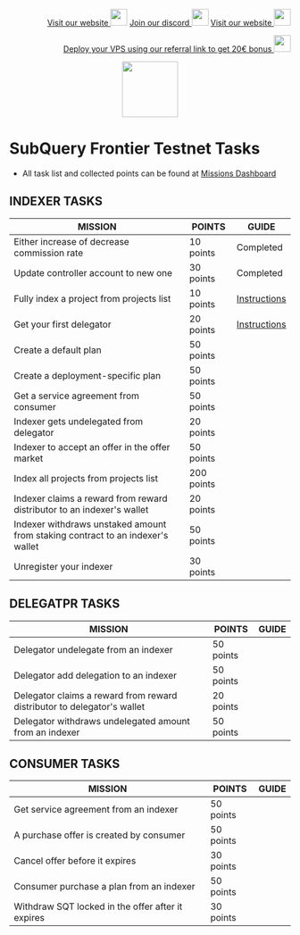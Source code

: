 <p style="font-size:14px" align="right">
<a href="https://kjnodes.com/" target="_blank">Visit our website <img src="https://user-images.githubusercontent.com/50621007/168689709-7e537ca6-b6b8-4adc-9bd0-186ea4ea4aed.png" width="30"/></a>
<a href="https://discord.gg/EY35ZzXY" target="_blank">Join our discord <img src="https://user-images.githubusercontent.com/50621007/176236430-53b0f4de-41ff-41f7-92a1-4233890a90c8.png" width="30"/></a>
<a href="https://kjnodes.com/" target="_blank">Visit our website <img src="https://user-images.githubusercontent.com/50621007/168689709-7e537ca6-b6b8-4adc-9bd0-186ea4ea4aed.png" width="30"/></a>
</p>

<p style="font-size:14px" align="right">
<a href="https://hetzner.cloud/?ref=y8pQKS2nNy7i" target="_blank">Deploy your VPS using our referral link to get 20€ bonus <img src="https://user-images.githubusercontent.com/50621007/174612278-11716b2a-d662-487e-8085-3686278dd869.png" width="30"/></a>
</p>

<p align="center">
  <img height="100" height="auto" src="https://user-images.githubusercontent.com/50621007/177323789-e6be59ae-0dfa-4e86-b3a8-028a4f0c465c.png">
</p>

# SubQuery Frontier Testnet Tasks
- All task list and collected points can be found at [Missions Dashboard](https://frontier.subquery.network/missions/my-missions)

## INDEXER TASKS
| MISSION                                                                        | POINTS     | GUIDE  
|--------------------------------------------------------------------------------|------------|-------------------------------------------------------------------------------------------------------
| Either increase of decrease commission rate                                    | 10 points  | Completed
| Update controller account to new one                                           | 30 points  | Completed
| Fully index a project from projects list                                       | 10 points  | [Instructions](https://github.com/kj89/testnet_manuals/blob/main/subquery/tasks/Fully_index_a_project_from_projects_list.md) 
| Get your first delegator                                                       | 20 points  | [Instructions](https://github.com/kj89/testnet_manuals/blob/main/subquery/tasks/Get_your_first_delegator.md) 
| Create a default plan                                                          | 50 points  | []()
| Create a deployment-specific plan                                              | 50 points  | []()
| Get a service agreement from consumer                                          | 50 points  | []()
| Indexer gets undelegated from delegator                                        | 20 points  | []()
| Indexer to accept an offer in the offer market                                 | 50 points  | []()
| Index all projects from projects list                                          | 200 points | []()
| Indexer claims a reward from reward distributor to an indexer's wallet         | 20 points  | []()
| Indexer withdraws unstaked amount from staking contract to an indexer's wallet | 50 points  | []()
| Unregister your indexer                                                        | 30 points  | []()

## DELEGATPR TASKS
| MISSION                                                                        | POINTS     | GUIDE  
|--------------------------------------------------------------------------------|------------|-------------------------------------------------------------------------------------------------------
| Delegator undelegate from an indexer                                           | 50 points  | []()
| Delegator add delegation to an indexer                                         | 50 points  | []()
| Delegator claims a reward from reward distributor to delegator's wallet        | 20 points  | []()
| Delegator withdraws undelegated amount from an indexer                         | 50 points  | []()

## CONSUMER TASKS
| MISSION                                                                        | POINTS     | GUIDE  
|--------------------------------------------------------------------------------|------------|-------------------------------------------------------------------------------------------------------
| Get service agreement from an indexer                                          | 50 points  | []()
| A purchase offer is created by consumer                                        | 50 points  | []()
| Cancel offer before it expires                                                 | 30 points  | []()
| Consumer purchase a plan from an indexer                                       | 50 points  | []()
| Withdraw SQT locked in the offer after it expires                              | 30 points  | []()

